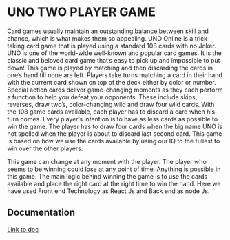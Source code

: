 
# UNO TWO PLAYER GAME

Card games usually maintain an outstanding balance between skill and chance, which is what makes them so appealing. UNO Online is a trick-taking card game that is played using a standard 108 cards with no Joker.
UNO is one of the world-wide well-known and popular card games. It is the classic and beloved card game that’s easy to pick up and impossible to put down! This game is played by matching and then discarding the cards in one’s hand till none are left.
Players take turns matching a card in their hand with the current card shown on top of the deck either by color or number. Special action cards deliver game-changing moments as they each perform a function to help you defeat your opponents. These include skips, reverses, draw two’s, color-changing wild and draw four wild cards. With the 108 game cards available, each player has to discard a card when his turn comes. Every player’s intention is to have as less cards as possible to win the game. The player has to draw four cards when the big name UNO is not spelled when the player is about to discard last second card. This game is based on how we use the cards available by using
our IQ to the fullest to win over the other players.

This game can change at any moment with the player. The player who seems to be winning could lose at any point of time. Anything is possible in this game. The main logic behind winning the game is to use the cards available and place the right card at the right time to win the hand. Here we have used Front end Technology as React Js and Back end as node Js. 

## Documentation

[Link to doc](UNO_2_PLAYER_documentation.docx)
